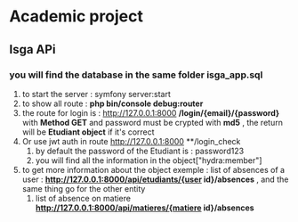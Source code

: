 # Academic project
## Isga APi

### you will find the database in the same folder isga_app.sql 

1. to start the server : symfony server:start
2. to show all route : **php bin/console debug:router**
3. the route for login is : http://127.0.0.1:8000 **/login/{email}/{password}** with  **Method GET** and password must be crypted with **md5** , the return will be **Etudiant object** if it's correct
4. Or use jwt auth in route http://127.0.0.1:8000 **/login_check
    1. by default the password of the Etudiant is : password123
    2. you will find all the information in the object["hydra:member"]
5. to get more information about the object exemple : list of absences of a user : **http://127.0.0.1:8000/api/etudiants/{user id}/absences** , and the same thing go for the other entity 
    1. list of absence on matiere **http://127.0.0.1:8000/api/matieres/{matiere id}/absences** 


